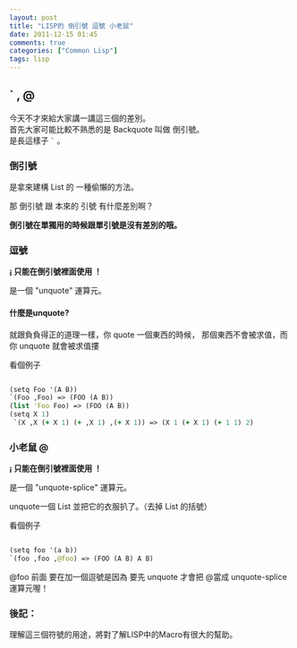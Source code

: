 ```yaml
---
layout: post
title: "LISP的 倒引號 逗號 小老鼠"
date: 2011-12-15 01:45
comments: true
categories: ["Common Lisp"]
tags: lisp
---
```



## ` , @

今天不才來給大家講一講這三個的差別。    
首先大家可能比較不熟悉的是 Backquote 叫做 倒引號。    
是長這樣子 `` ` `` 。

<!--more-->

### 倒引號

是拿來建構 List 的 一種偷懶的方法。

那 倒引號 跟 本來的 引號 有什麼差別啊？

<strong>倒引號在單獨用的時候跟單引號是沒有差別的哦。</strong>

### 逗號 

<strong> ¡ 只能在倒引號裡面使用 ！ </strong>

是一個 "unquote" 運算元。

#### 什麼是unquote? 
就跟負負得正的道理一樣，你 quote 一個東西的時候，
那個東西不會被求值，而你 unquote 就會被求值摟

看個例子

``` clojure

(setq Foo '(A B)) 
`(Foo ,Foo) => (FOO (A B))
(list 'Foo Foo) => (FOO (A B))
(setq X 1) 
 `(X ,X (+ X 1) (+ ,X 1) ,(+ X 1)) => (X 1 (+ X 1) (+ 1 1) 2)

```

### 小老鼠 @

<strong> ¡ 只能在倒引號裡面使用 ！ </strong>

是一個 "unquote-splice" 運算元。

unquote一個 List 並把它的衣服扒了。（去掉 List 的括號）

看個例子

``` clojure

(setq foo '(a b))
`(foo ,foo ,@foo) => (FOO (A B) A B)

```

@foo 前面 要在加一個逗號是因為 要先 unquote 才會把 @當成 unquote-splice 運算元喔！


### 後記：

理解這三個符號的用途，將對了解LISP中的Macro有很大的幫助。

